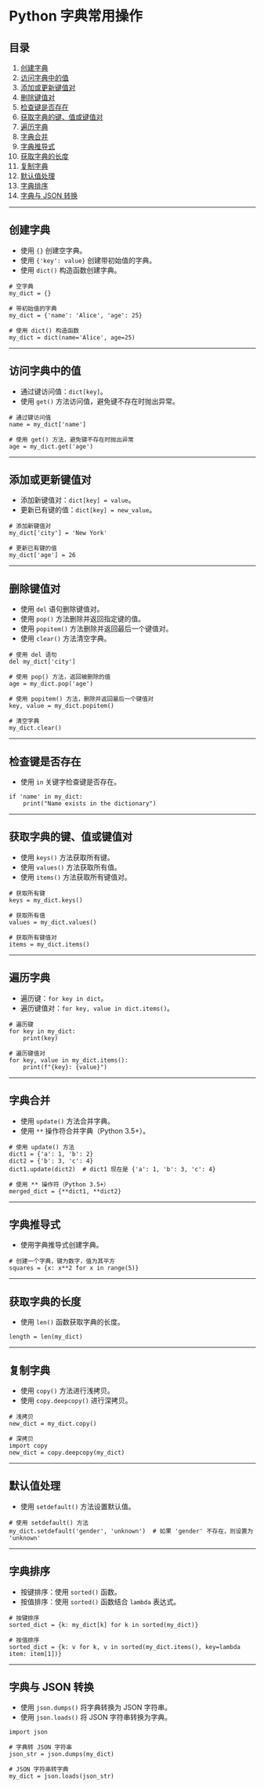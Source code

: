 # Python 字典常用操作

## 目录
1. [创建字典](#创建字典)
2. [访问字典中的值](#访问字典中的值)
3. [添加或更新键值对](#添加或更新键值对)
4. [删除键值对](#删除键值对)
5. [检查键是否存在](#检查键是否存在)
6. [获取字典的键、值或键值对](#获取字典的键值或键值对)
7. [遍历字典](#遍历字典)
8. [字典合并](#字典合并)
9. [字典推导式](#字典推导式)
10. [获取字典的长度](#获取字典的长度)
11. [复制字典](#复制字典)
12. [默认值处理](#默认值处理)
13. [字典排序](#字典排序)
14. [字典与 JSON 转换](#字典与-json-转换)

---

## 创建字典
- 使用 `{}` 创建空字典。
- 使用 `{'key': value}` 创建带初始值的字典。
- 使用 `dict()` 构造函数创建字典。
```
# 空字典
my_dict = {}

# 带初始值的字典
my_dict = {'name': 'Alice', 'age': 25}

# 使用 dict() 构造函数
my_dict = dict(name='Alice', age=25)
```
---

## 访问字典中的值
- 通过键访问值：`dict[key]`。
- 使用 `get()` 方法访问值，避免键不存在时抛出异常。
```
# 通过键访问值
name = my_dict['name']

# 使用 get() 方法，避免键不存在时抛出异常
age = my_dict.get('age')
```
---

## 添加或更新键值对
- 添加新键值对：`dict[key] = value`。
- 更新已有键的值：`dict[key] = new_value`。
```
# 添加新键值对
my_dict['city'] = 'New York'

# 更新已有键的值
my_dict['age'] = 26
```
---

## 删除键值对
- 使用 `del` 语句删除键值对。
- 使用 `pop()` 方法删除并返回指定键的值。
- 使用 `popitem()` 方法删除并返回最后一个键值对。
- 使用 `clear()` 方法清空字典。
```
# 使用 del 语句
del my_dict['city']

# 使用 pop() 方法，返回被删除的值
age = my_dict.pop('age')

# 使用 popitem() 方法，删除并返回最后一个键值对
key, value = my_dict.popitem()

# 清空字典
my_dict.clear()
```
---

## 检查键是否存在
- 使用 `in` 关键字检查键是否存在。
```
if 'name' in my_dict:
    print("Name exists in the dictionary")
```
---

## 获取字典的键、值或键值对
- 使用 `keys()` 方法获取所有键。
- 使用 `values()` 方法获取所有值。
- 使用 `items()` 方法获取所有键值对。
```
# 获取所有键
keys = my_dict.keys()

# 获取所有值
values = my_dict.values()

# 获取所有键值对
items = my_dict.items()
```
---

## 遍历字典
- 遍历键：`for key in dict`。
- 遍历键值对：`for key, value in dict.items()`。
```
# 遍历键
for key in my_dict:
    print(key)

# 遍历键值对
for key, value in my_dict.items():
    print(f"{key}: {value}")
```
---

## 字典合并
- 使用 `update()` 方法合并字典。
- 使用 `**` 操作符合并字典（Python 3.5+）。
```
# 使用 update() 方法
dict1 = {'a': 1, 'b': 2}
dict2 = {'b': 3, 'c': 4}
dict1.update(dict2)  # dict1 现在是 {'a': 1, 'b': 3, 'c': 4}

# 使用 ** 操作符（Python 3.5+）
merged_dict = {**dict1, **dict2}
```
---

## 字典推导式
- 使用字典推导式创建字典。
```
# 创建一个字典，键为数字，值为其平方
squares = {x: x**2 for x in range(5)}
```
---

## 获取字典的长度
- 使用 `len()` 函数获取字典的长度。
```
length = len(my_dict)
```
---

## 复制字典
- 使用 `copy()` 方法进行浅拷贝。
- 使用 `copy.deepcopy()` 进行深拷贝。
```
# 浅拷贝
new_dict = my_dict.copy()

# 深拷贝
import copy
new_dict = copy.deepcopy(my_dict)
```
---

## 默认值处理
- 使用 `setdefault()` 方法设置默认值。
```
# 使用 setdefault() 方法
my_dict.setdefault('gender', 'unknown')  # 如果 'gender' 不存在，则设置为 'unknown'
```
---

## 字典排序
- 按键排序：使用 `sorted()` 函数。
- 按值排序：使用 `sorted()` 函数结合 `lambda` 表达式。
```
# 按键排序
sorted_dict = {k: my_dict[k] for k in sorted(my_dict)}

# 按值排序
sorted_dict = {k: v for k, v in sorted(my_dict.items(), key=lambda item: item[1])}
```
---

## 字典与 JSON 转换
- 使用 `json.dumps()` 将字典转换为 JSON 字符串。
- 使用 `json.loads()` 将 JSON 字符串转换为字典。
```
import json

# 字典转 JSON 字符串
json_str = json.dumps(my_dict)

# JSON 字符串转字典
my_dict = json.loads(json_str)
```
